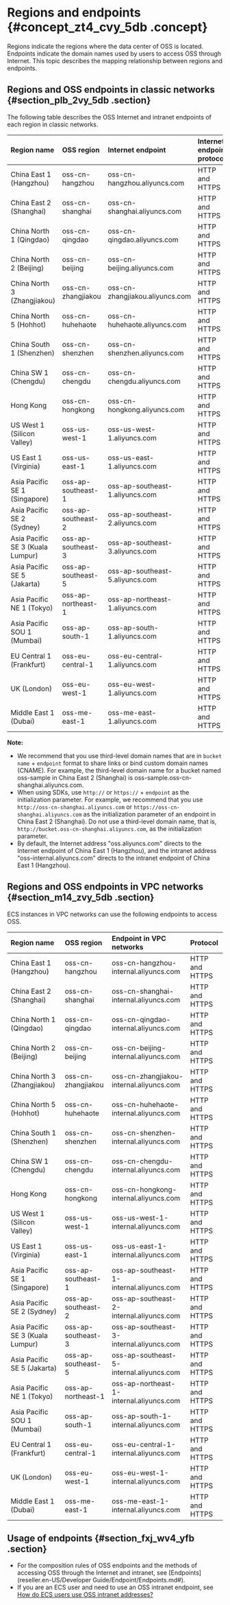 # Regions and endpoints {#concept_zt4_cvy_5db .concept}

Regions indicate the regions where the data center of OSS is located. Endpoints indicate the domain names used by users to access OSS through Internet. This topic describes the mapping relationship between regions and endpoints.

## Regions and OSS endpoints in classic networks {#section_plb_2vy_5db .section}

The following table describes the OSS Internet and intranet endpoints of each region in classic networks.

|Region name|OSS region|Internet endpoint|Internet endpoint protocol|Intranet endpoint for ECS access|Intranet endpoint protocol|
|:----------|:---------|:----------------|:-------------------------|:-------------------------------|:-------------------------|
|China East 1 \(Hangzhou\)|oss-cn-hangzhou|oss-cn-hangzhou.aliyuncs.com|HTTP and HTTPS|oss-cn-hangzhou-internal.aliyuncs.com|HTTP and HTTPS|
|China East 2 \(Shanghai\)|oss-cn-shanghai|oss-cn-shanghai.aliyuncs.com|HTTP and HTTPS|oss-cn-shanghai-internal.aliyuncs.com|HTTP and HTTPS|
|China North 1 \(Qingdao\)|oss-cn-qingdao|oss-cn-qingdao.aliyuncs.com|HTTP and HTTPS|oss-cn-qingdao-internal.aliyuncs.com|HTTP and HTTPS|
|China North 2 \(Beijing\)|oss-cn-beijing|oss-cn-beijing.aliyuncs.com|HTTP and HTTPS|oss-cn-beijing-internal.aliyuncs.com|HTTP and HTTPS|
|China North 3 \(Zhangjiakou\)|oss-cn-zhangjiakou|oss-cn-zhangjiakou.aliyuncs.com|HTTP and HTTPS|oss-cn-zhangjiakou-internal.aliyuncs.com|HTTP and HTTPS|
|China North 5 \(Hohhot\)|oss-cn-huhehaote|oss-cn-huhehaote.aliyuncs.com|HTTP and HTTPS|oss-cn-huhehaote-internal.aliyuncs.com|HTTP and HTTPS|
|China South 1 \(Shenzhen\)|oss-cn-shenzhen|oss-cn-shenzhen.aliyuncs.com|HTTP and HTTPS|oss-cn-shenzhen-internal.aliyuncs.com|HTTP and HTTPS|
|China SW 1 \(Chengdu\)|oss-cn-chengdu|oss-cn-chengdu.aliyuncs.com|HTTP and HTTPS|oss-cn-chengdu-internal.aliyuncs.com|HTTP and HTTPS|
|Hong Kong|oss-cn-hongkong|oss-cn-hongkong.aliyuncs.com|HTTP and HTTPS|oss-cn-hongkong-internal.aliyuncs.com|HTTP and HTTPS|
|US West 1 \(Silicon Valley\)|oss-us-west-1|oss-us-west-1.aliyuncs.com|HTTP and HTTPS|oss-us-west-1-internal.aliyuncs.com|HTTP and HTTPS|
|US East 1 \(Virginia\)|oss-us-east-1|oss-us-east-1.aliyuncs.com|HTTP and HTTPS|oss-us-east-1-internal.aliyuncs.com|HTTP and HTTPS|
|Asia Pacific SE 1 \(Singapore\)|oss-ap-southeast-1|oss-ap-southeast-1.aliyuncs.com|HTTP and HTTPS|oss-ap-southeast-1-internal.aliyuncs.com|HTTP and HTTPS|
|Asia Pacific SE 2 \(Sydney\)|oss-ap-southeast-2|oss-ap-southeast-2.aliyuncs.com|HTTP and HTTPS|oss-ap-southeast-2-internal.aliyuncs.com|HTTP and HTTPS|
|Asia Pacific SE 3 \(Kuala Lumpur\)|oss-ap-southeast-3|oss-ap-southeast-3.aliyuncs.com|HTTP and HTTPS|oss-ap-southeast-3-internal.aliyuncs.com|HTTP and HTTPS|
|Asia Pacific SE 5 \(Jakarta\)|oss-ap-southeast-5|oss-ap-southeast-5.aliyuncs.com|HTTP and HTTPS|oss-ap-southeast-5-internal.aliyuncs.com|HTTP and HTTPS|
|Asia Pacific NE 1 \(Tokyo\)|oss-ap-northeast-1|oss-ap-northeast-1.aliyuncs.com|HTTP and HTTPS|oss-ap-northeast-1-internal.aliyuncs.com|HTTP and HTTPS|
|Asia Pacific SOU 1 \(Mumbai\)|oss-ap-south-1|oss-ap-south-1.aliyuncs.com|HTTP and HTTPS|oss-ap-south-1-internal.aliyuncs.com|HTTP and HTTPS|
|EU Central 1 \(Frankfurt\)|oss-eu-central-1|oss-eu-central-1.aliyuncs.com|HTTP and HTTPS|oss-eu-central-1-internal.aliyuncs.com|HTTP and HTTPS|
|UK \(London\)|oss-eu-west-1|oss-eu-west-1.aliyuncs.com|HTTP and HTTPS|oss-eu-west-1-internal.aliyuncs.com|HTTP and HTTPS|
|Middle East 1 \(Dubai\)|oss-me-east-1|oss-me-east-1.aliyuncs.com|HTTP and HTTPS|oss-me-east-1-internal.aliyuncs.com|HTTP and HTTPS|

**Note:** 

-   We recommend that you use third-level domain names that are in `bucket name` + `endpoint` format to share links or bind custom domain names \(CNAME\). For example, the third-level domain name for a bucket named oss-sample in China East 2 \(Shanghai\) is oss-sample.oss-cn-shanghai.aliyuncs.com.
-   When using SDKs, use `http://` or `https://` + `endpoint` as the initialization parameter. For example, we recommend that you use `http://oss-cn-shanghai.aliyuncs.com` or `https://oss-cn-shanghai.aliyuncs.com` as the initialization parameter of an endpoint in China East 2 \(Shanghai\). Do not use a third-level domain name, that is, `http://bucket.oss-cn-shanghai.aliyuncs.com`, as the initialization parameter.
-   By default, the Internet address "oss.aliyuncs.com" directs to the Internet endpoint of China East 1 \(Hangzhou\), and the intranet address "oss-internal.aliyuncs.com" directs to the intranet endpoint of China East 1 \(Hangzhou\).

## Regions and OSS endpoints in VPC networks {#section_m14_zvy_5db .section}

ECS instances in VPC networks can use the following endpoints to access OSS.

|Region name|OSS region|Endpoint in VPC networks|Protocol|
|:----------|:---------|:-----------------------|:-------|
|China East 1 \(Hangzhou\)|oss-cn-hangzhou|oss-cn-hangzhou-internal.aliyuncs.com|HTTP and HTTPS|
|China East 2 \(Shanghai\)|oss-cn-shanghai|oss-cn-shanghai-internal.aliyuncs.com|HTTP and HTTPS|
|China North 1 \(Qingdao\)|oss-cn-qingdao|oss-cn-qingdao-internal.aliyuncs.com|HTTP and HTTPS|
|China North 2 \(Beijing\)|oss-cn-beijing|oss-cn-beijing-internal.aliyuncs.com|HTTP and HTTPS|
|China North 3 \(Zhangjiakou\)|oss-cn-zhangjiakou|oss-cn-zhangjiakou-internal.aliyuncs.com|HTTP and HTTPS|
|China North 5 \(Hohhot\)|oss-cn-huhehaote|oss-cn-huhehaote-internal.aliyuncs.com|HTTP and HTTPS|
|China South 1 \(Shenzhen\)|oss-cn-shenzhen|oss-cn-shenzhen-internal.aliyuncs.com|HTTP and HTTPS|
|China SW 1 \(Chengdu\)|oss-cn-chengdu|oss-cn-chengdu-internal.aliyuncs.com|HTTP and HTTPS|
|Hong Kong|oss-cn-hongkong|oss-cn-hongkong-internal.aliyuncs.com|HTTP and HTTPS|
|US West 1 \(Silicon Valley\)|oss-us-west-1|oss-us-west-1-internal.aliyuncs.com|HTTP and HTTPS|
|US East 1 \(Virginia\)|oss-us-east-1|oss-us-east-1-internal.aliyuncs.com|HTTP and HTTPS|
|Asia Pacific SE 1 \(Singapore\)|oss-ap-southeast-1|oss-ap-southeast-1-internal.aliyuncs.com|HTTP and HTTPS|
|Asia Pacific SE 2 \(Sydney\)|oss-ap-southeast-2|oss-ap-southeast-2-internal.aliyuncs.com|HTTP and HTTPS|
|Asia Pacific SE 3 \(Kuala Lumpur\)|oss-ap-southeast-3|oss-ap-southeast-3-internal.aliyuncs.com|HTTP and HTTPS|
|Asia Pacific SE 5 \(Jakarta\)|oss-ap-southeast-5|oss-ap-southeast-5-internal.aliyuncs.com|HTTP and HTTPS|
|Asia Pacific NE 1 \(Tokyo\)|oss-ap-northeast-1|oss-ap-northeast-1-internal.aliyuncs.com|HTTP and HTTPS|
|Asia Pacific SOU 1 \(Mumbai\)|oss-ap-south-1|oss-ap-south-1-internal.aliyuncs.com|HTTP and HTTPS|
|EU Central 1 \(Frankfurt\)|oss-eu-central-1|oss-eu-central-1-internal.aliyuncs.com|HTTP and HTTPS|
|UK \(London\)|oss-eu-west-1|oss-eu-west-1-internal.aliyuncs.com|HTTP and HTTPS|
|Middle East 1 \(Dubai\)|oss-me-east-1|oss-me-east-1-internal.aliyuncs.com|HTTP and HTTPS|

## Usage of endpoints {#section_fxj_wv4_yfb .section}

-   For the composition rules of OSS endpoints and the methods of accessing OSS through the Internet and intranet, see [Endpoints](reseller.en-US/Developer Guide/Endpoint/Endpoints.md#).
-   If you are an ECS user and need to use an OSS intranet endpoint, see [How do ECS users use OSS intranet addresses?](https://partners-intl.aliyun.com/help/faq-detail/39584.htm) 


